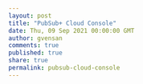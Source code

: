 ```yaml
---
layout: post
title: "PubSub+ Cloud Console"
date: Thu, 09 Sep 2021 00:00:00 GMT
author: gvensan
comments: true
published: true
share: true
permalink: pubsub-cloud-console
---
```

